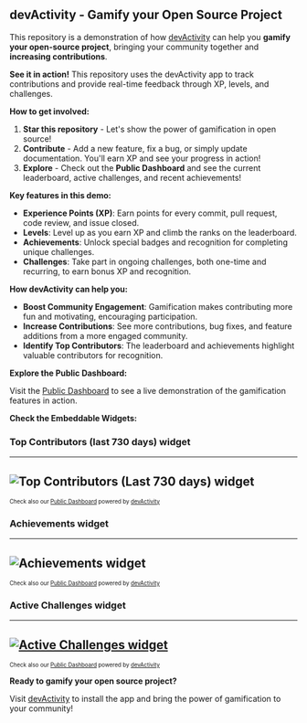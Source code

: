 ## devActivity - Gamify your Open Source Project

This repository is a demonstration of how [devActivity](https://devactivity.com) can help you **gamify your open-source project**, bringing your community together and **increasing contributions**.

**See it in action!** This repository uses the devActivity app to track contributions and provide real-time feedback through XP, levels, and challenges.

**How to get involved:**

1. **Star this repository** - Let's show the power of gamification in open source!
2. **Contribute** - Add a new feature, fix a bug, or simply update documentation. You'll earn XP and see your progress in action!
3. **Explore** - Check out the **Public Dashboard** and see the current leaderboard, active challenges, and recent achievements!

**Key features in this demo:**

- **Experience Points (XP)**:  Earn points for every commit, pull request, code review, and issue closed.
- **Levels**:  Level up as you earn XP and climb the ranks on the leaderboard.
- **Achievements**:  Unlock special badges and recognition for completing unique challenges.
- **Challenges**:  Take part in ongoing challenges, both one-time and recurring, to earn bonus XP and recognition.

**How devActivity can help you:**

- **Boost Community Engagement**:  Gamification makes contributing more fun and motivating, encouraging participation.
- **Increase Contributions**:  See more contributions, bug fixes, and feature additions from a more engaged community.
- **Identify Top Contributors**:  The leaderboard and achievements highlight valuable contributors for recognition.

**Explore the Public Dashboard:**

Visit the [Public Dashboard](https://app.devactivity.com/public/?organizationLogin=devactivity-demo) to see a live demonstration of the gamification features in action.

**Check the Embeddable Widgets:**

### Top Contributors (last 730 days) widget
---
![Top Contributors (Last 730 days) widget](https://embeddables.devactivity.com/orgs/devactivity-demo/fcd8f226-9794-4fc5-9229-e535d6ad2cc9.svg)
---
<sup><sub>Check also our [Public Dashboard](https://app.devactivity.com/public/?organizationLogin=devactivity-demo) powered by [devActivity](https://devactivity.com/?ref=public_widget)</sub></sup>


### Achievements widget
---
![Achievements widget](https://embeddables.devactivity.com/orgs/devactivity-demo/7f4f90b0-b242-42ee-9e31-63bf96327704.svg)
---
<sup><sub>Check also our [Public Dashboard](https://app.devactivity.com/public/?organizationLogin=devactivity-demo) powered by [devActivity](https://devactivity.com/?ref=public_widget)</sub></sup>


### Active Challenges widget
---
[![Active Challenges widget](https://embeddables.devactivity.com/orgs/devactivity-demo/ff7ab280-06ee-4d53-8a97-50e1298a7f80.svg)](https://app.devactivity.com/public/?organizationLogin=devactivity-demo#nav-achievements)
---
<sup><sub>Check also our [Public Dashboard](https://app.devactivity.com/public/?organizationLogin=devactivity-demo) powered by [devActivity](https://devactivity.com/?ref=public_widget)</sub></sup>


**Ready to gamify your open source project?**

Visit [devActivity](https://github.com/apps/devactivity-app) to install the app and bring the power of gamification to your community!
